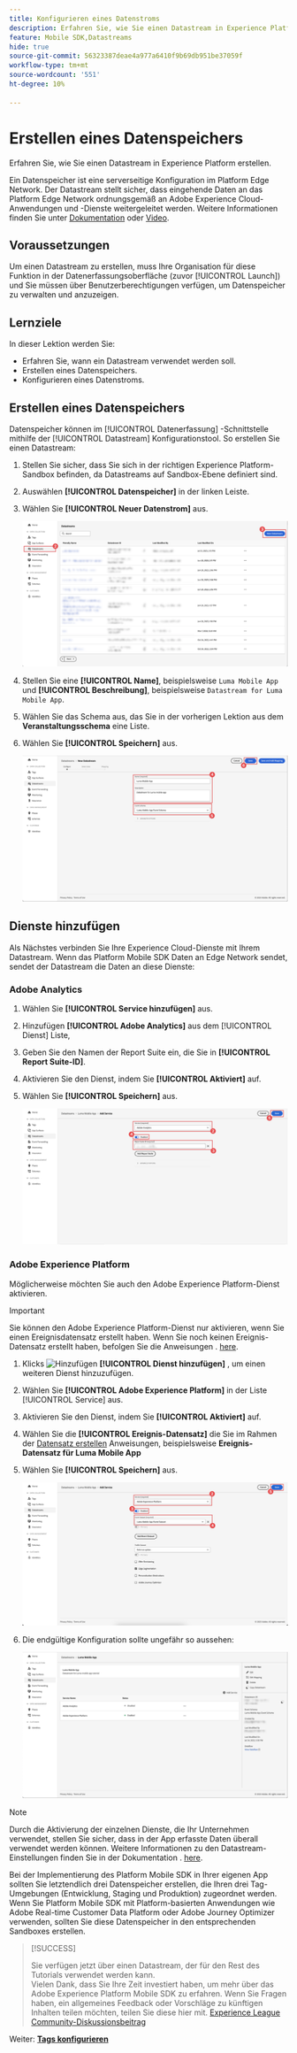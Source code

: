 ```yaml
---
title: Konfigurieren eines Datenstroms
description: Erfahren Sie, wie Sie einen Datastream in Experience Platform erstellen.
feature: Mobile SDK,Datastreams
hide: true
source-git-commit: 56323387deae4a977a6410f9b69db951be37059f
workflow-type: tm+mt
source-wordcount: '551'
ht-degree: 10%

---
```



# Erstellen eines Datenspeichers

Erfahren Sie, wie Sie einen Datastream in Experience Platform erstellen.

Ein Datenspeicher ist eine serverseitige Konfiguration im Platform Edge Network. Der Datastream stellt sicher, dass eingehende Daten an das Platform Edge Network ordnungsgemäß an Adobe Experience Cloud-Anwendungen und -Dienste weitergeleitet werden. Weitere Informationen finden Sie unter [Dokumentation](https://experienceleague.adobe.com/docs/experience-platform/edge/fundamentals/datastreams.html?lang=de) oder [Video](https://experienceleague.adobe.com/docs/platform-learn/data-collection/edge-network/configure-datastreams.html?lang=de).

## Voraussetzungen

Um einen Datastream zu erstellen, muss Ihre Organisation für diese Funktion in der Datenerfassungsoberfläche (zuvor [!UICONTROL Launch]) und Sie müssen über Benutzerberechtigungen verfügen, um Datenspeicher zu verwalten und anzuzeigen.

## Lernziele

In dieser Lektion werden Sie:

* Erfahren Sie, wann ein Datastream verwendet werden soll.
* Erstellen eines Datenspeichers.
* Konfigurieren eines Datenstroms.

## Erstellen eines Datenspeichers

Datenspeicher können im [!UICONTROL Datenerfassung] -Schnittstelle mithilfe der [!UICONTROL Datastream] Konfigurationstool. So erstellen Sie einen Datastream:

1. Stellen Sie sicher, dass Sie sich in der richtigen Experience Platform-Sandbox befinden, da Datastreams auf Sandbox-Ebene definiert sind.
1. Auswählen **[!UICONTROL Datenspeicher]** in der linken Leiste.
1. Wählen Sie **[!UICONTROL Neuer Datenstrom]** aus.

   ![datastreams home](assets/datastream-new.png)

1. Stellen Sie eine **[!UICONTROL Name]**, beispielsweise `Luma Mobile App` und **[!UICONTROL Beschreibung]**, beispielsweise `Datastream for Luma Mobile App`.
1. Wählen Sie das Schema aus, das Sie in der vorherigen Lektion aus dem **Veranstaltungsschema** eine Liste.
1. Wählen Sie **[!UICONTROL Speichern]** aus.

   ![neue Datenspeicher](assets/datastream-name.png)


## Dienste hinzufügen

Als Nächstes verbinden Sie Ihre Experience Cloud-Dienste mit Ihrem Datastream. Wenn das Platform Mobile SDK Daten an Edge Network sendet, sendet der Datastream die Daten an diese Dienste:

### Adobe Analytics

1. Wählen Sie **[!UICONTROL Service hinzufügen]** aus.

1. Hinzufügen **[!UICONTROL Adobe Analytics]** aus dem [!UICONTROL Dienst] Liste,

1. Geben Sie den Namen der Report Suite ein, die Sie in **[!UICONTROL Report Suite-ID]**.

1. Aktivieren Sie den Dienst, indem Sie **[!UICONTROL Aktiviert]** auf.

1. Wählen Sie **[!UICONTROL Speichern]** aus.

   ![Hinzufügen von Adobe Analytics als Datastream-Dienst](assets/datastream-service-aa.png)


### Adobe Experience Platform

Möglicherweise möchten Sie auch den Adobe Experience Platform-Dienst aktivieren.

>[!IMPORTANT]
>
>Sie können den Adobe Experience Platform-Dienst nur aktivieren, wenn Sie einen Ereignisdatensatz erstellt haben. Wenn Sie noch keinen Ereignis-Datensatz erstellt haben, befolgen Sie die Anweisungen . [here](platform.md).

1. Klicks ![Hinzufügen](https://spectrum.adobe.com/static/icons/workflow_18/Smock_AddCircle_18_N.svg) **[!UICONTROL Dienst hinzufügen]** , um einen weiteren Dienst hinzuzufügen.

1. Wählen Sie **[!UICONTROL Adobe Experience Platform]** in der Liste [!UICONTROL Service] aus.

1. Aktivieren Sie den Dienst, indem Sie **[!UICONTROL Aktiviert]** auf.

1. Wählen Sie die **[!UICONTROL Ereignis-Datensatz]** die Sie im Rahmen der [Datensatz erstellen](platform.md#create-a-dataset) Anweisungen, beispielsweise **Ereignis-Datensatz für Luma Mobile App**

1. Wählen Sie **[!UICONTROL Speichern]** aus.

   ![Hinzufügen von Adobe Experience Platform als Datastraam-Dienst](assets/datastream-service-aep.png)
1. Die endgültige Konfiguration sollte ungefähr so aussehen:

   ![Datenspeichereinstellungen](assets/datastream-settings.png)


>[!NOTE]
>
>Durch die Aktivierung der einzelnen Dienste, die Ihr Unternehmen verwendet, stellen Sie sicher, dass in der App erfasste Daten überall verwendet werden können. Weitere Informationen zu den Datastream-Einstellungen finden Sie in der Dokumentation . [here](https://experienceleague.adobe.com/docs/experience-platform/edge/fundamentals/datastreams.html#adobe-experience-platform-settings).

Bei der Implementierung des Platform Mobile SDK in Ihrer eigenen App sollten Sie letztendlich drei Datenspeicher erstellen, die Ihren drei Tag-Umgebungen (Entwicklung, Staging und Produktion) zugeordnet werden. Wenn Sie Platform Mobile SDK mit Platform-basierten Anwendungen wie Adobe Real-time Customer Data Platform oder Adobe Journey Optimizer verwenden, sollten Sie diese Datenspeicher in den entsprechenden Sandboxes erstellen.

>[!SUCCESS]
>
>Sie verfügen jetzt über einen Datastream, der für den Rest des Tutorials verwendet werden kann.<br/>Vielen Dank, dass Sie Ihre Zeit investiert haben, um mehr über das Adobe Experience Platform Mobile SDK zu erfahren. Wenn Sie Fragen haben, ein allgemeines Feedback oder Vorschläge zu künftigen Inhalten teilen möchten, teilen Sie diese hier mit. [Experience League Community-Diskussionsbeitrag](https://experienceleaguecommunities.adobe.com/t5/adobe-experience-platform-launch/tutorial-discussion-implement-adobe-experience-cloud-in-mobile/td-p/443796)

Weiter: **[Tags konfigurieren](configure-tags.md)**
